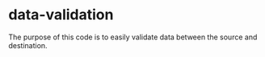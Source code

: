 # data-validation
The purpose of this code is to easily validate data between the source and destination.
